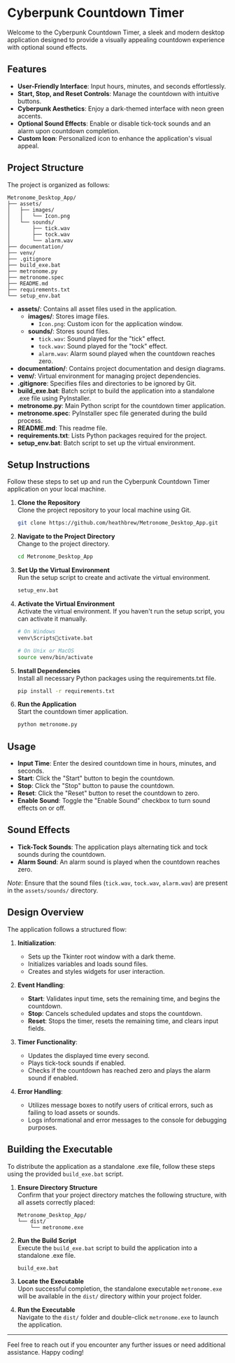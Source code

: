 
# Cyberpunk Countdown Timer

Welcome to the Cyberpunk Countdown Timer, a sleek and modern desktop application designed to provide a visually appealing countdown experience with optional sound effects.

## Features

- **User-Friendly Interface**: Input hours, minutes, and seconds effortlessly.
- **Start, Stop, and Reset Controls**: Manage the countdown with intuitive buttons.
- **Cyberpunk Aesthetics**: Enjoy a dark-themed interface with neon green accents.
- **Optional Sound Effects**: Enable or disable tick-tock sounds and an alarm upon countdown completion.
- **Custom Icon**: Personalized icon to enhance the application's visual appeal.

## Project Structure

The project is organized as follows:

```
Metronome_Desktop_App/
├── assets/
│   ├── images/
│   │   └── Icon.png
│   └── sounds/
│       ├── tick.wav
│       ├── tock.wav
│       └── alarm.wav
├── documentation/
├── venv/
├── .gitignore
├── build_exe.bat
├── metronome.py
├── metronome.spec
├── README.md
├── requirements.txt
└── setup_env.bat
```

- **assets/**: Contains all asset files used in the application.
  - **images/**: Stores image files.
    - `Icon.png`: Custom icon for the application window.
  - **sounds/**: Stores sound files.
    - `tick.wav`: Sound played for the "tick" effect.
    - `tock.wav`: Sound played for the "tock" effect.
    - `alarm.wav`: Alarm sound played when the countdown reaches zero.
- **documentation/**: Contains project documentation and design diagrams.
- **venv/**: Virtual environment for managing project dependencies.
- **.gitignore**: Specifies files and directories to be ignored by Git.
- **build_exe.bat**: Batch script to build the application into a standalone .exe file using PyInstaller.
- **metronome.py**: Main Python script for the countdown timer application.
- **metronome.spec**: PyInstaller spec file generated during the build process.
- **README.md**: This readme file.
- **requirements.txt**: Lists Python packages required for the project.
- **setup_env.bat**: Batch script to set up the virtual environment.

## Setup Instructions

Follow these steps to set up and run the Cyberpunk Countdown Timer application on your local machine.

1. **Clone the Repository**  
   Clone the project repository to your local machine using Git.
   ```bash
   git clone https://github.com/heathbrew/Metronome_Desktop_App.git
   ```

2. **Navigate to the Project Directory**  
   Change to the project directory.
   ```bash
   cd Metronome_Desktop_App
   ```

3. **Set Up the Virtual Environment**  
   Run the setup script to create and activate the virtual environment.
   ```bash
   setup_env.bat
   ```

4. **Activate the Virtual Environment**  
   Activate the virtual environment. If you haven't run the setup script, you can activate it manually.
   ```bash
   # On Windows
   venv\Scriptsctivate.bat

   # On Unix or MacOS
   source venv/bin/activate
   ```

5. **Install Dependencies**  
   Install all necessary Python packages using the requirements.txt file.
   ```bash
   pip install -r requirements.txt
   ```

6. **Run the Application**  
   Start the countdown timer application.
   ```bash
   python metronome.py
   ```

## Usage

- **Input Time**: Enter the desired countdown time in hours, minutes, and seconds.
- **Start**: Click the "Start" button to begin the countdown.
- **Stop**: Click the "Stop" button to pause the countdown.
- **Reset**: Click the "Reset" button to reset the countdown to zero.
- **Enable Sound**: Toggle the "Enable Sound" checkbox to turn sound effects on or off.

## Sound Effects

- **Tick-Tock Sounds**: The application plays alternating tick and tock sounds during the countdown.
- **Alarm Sound**: An alarm sound is played when the countdown reaches zero.

_Note_: Ensure that the sound files (`tick.wav`, `tock.wav`, `alarm.wav`) are present in the `assets/sounds/` directory.

## Design Overview

The application follows a structured flow:

1. **Initialization**:
   - Sets up the Tkinter root window with a dark theme.
   - Initializes variables and loads sound files.
   - Creates and styles widgets for user interaction.

2. **Event Handling**:
   - **Start**: Validates input time, sets the remaining time, and begins the countdown.
   - **Stop**: Cancels scheduled updates and stops the countdown.
   - **Reset**: Stops the timer, resets the remaining time, and clears input fields.

3. **Timer Functionality**:
   - Updates the displayed time every second.
   - Plays tick-tock sounds if enabled.
   - Checks if the countdown has reached zero and plays the alarm sound if enabled.

4. **Error Handling**:
   - Utilizes message boxes to notify users of critical errors, such as failing to load assets or sounds.
   - Logs informational and error messages to the console for debugging purposes.

## Building the Executable

To distribute the application as a standalone .exe file, follow these steps using the provided `build_exe.bat` script.

1. **Ensure Directory Structure**  
   Confirm that your project directory matches the following structure, with all assets correctly placed:

   ```
   Metronome_Desktop_App/
   └── dist/
       └── metronome.exe
   ```

2. **Run the Build Script**  
   Execute the `build_exe.bat` script to build the application into a standalone .exe file.
   ```bash
   build_exe.bat
   ```

3. **Locate the Executable**  
   Upon successful completion, the standalone executable `metronome.exe` will be available in the `dist/` directory within your project folder.

4. **Run the Executable**  
   Navigate to the `dist/` folder and double-click `metronome.exe` to launch the application.

---

Feel free to reach out if you encounter any further issues or need additional assistance. Happy coding!
